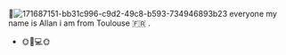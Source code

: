 👋![171687151-bb31c996-c9d2-49c8-b593-734946893b23](https://github.com/user-attachments/assets/94a95d3b-ca28-45c9-832a-159a89ba8ebb)
  everyone my name is Allan i am from Toulouse 🇫🇷 .
- 🌞📱💻🌞
 

<!---
ALL-ALL-ALL/ALL-ALL-ALL is a ✨ special ✨ repository because its `README.md` (this file) appears on your GitHub profile.
You can click the Preview link to take a look at your changes.
--->
